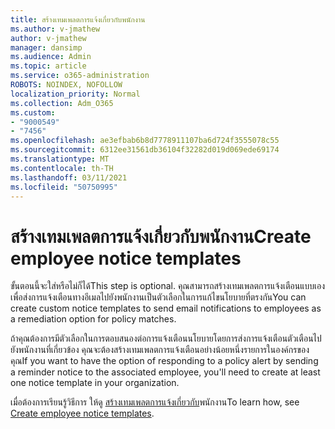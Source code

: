 ```yaml
---
title: สร้างเทมเพลตการแจ้งเกี่ยวกับพนักงาน
ms.author: v-jmathew
author: v-jmathew
manager: dansimp
ms.audience: Admin
ms.topic: article
ms.service: o365-administration
ROBOTS: NOINDEX, NOFOLLOW
localization_priority: Normal
ms.collection: Adm_O365
ms.custom:
- "9000549"
- "7456"
ms.openlocfilehash: ae3efbab6b8d7778911107ba6d724f3555078c55
ms.sourcegitcommit: 6312ee31561db36104f32282d019d069ede69174
ms.translationtype: MT
ms.contentlocale: th-TH
ms.lasthandoff: 03/11/2021
ms.locfileid: "50750995"
---
```

# <a name="create-employee-notice-templates"></a><span data-ttu-id="d42f9-102">สร้างเทมเพลตการแจ้งเกี่ยวกับพนักงาน</span><span class="sxs-lookup"><span data-stu-id="d42f9-102">Create employee notice templates</span></span>

<span data-ttu-id="d42f9-103">ขั้นตอนนี้จะใส่หรือไม่ก็ได้</span><span class="sxs-lookup"><span data-stu-id="d42f9-103">This step is optional.</span></span> <span data-ttu-id="d42f9-104">คุณสามารถสร้างเทมเพลตการแจ้งเตือนแบบเองเพื่อส่งการแจ้งเตือนทางอีเมลไปยังพนักงานเป็นตัวเลือกในการแก้ไขนโยบายที่ตรงกัน</span><span class="sxs-lookup"><span data-stu-id="d42f9-104">You can create custom notice templates to send email notifications to employees as a remediation option for policy matches.</span></span>

<span data-ttu-id="d42f9-105">ถ้าคุณต้องการมีตัวเลือกในการตอบสนองต่อการแจ้งเตือนนโยบายโดยการส่งการแจ้งเตือนตัวเตือนไปยังพนักงานที่เกี่ยวข้อง คุณจะต้องสร้างเทมเพลตการแจ้งเตือนอย่างน้อยหนึ่งรายการในองค์กรของคุณ</span><span class="sxs-lookup"><span data-stu-id="d42f9-105">If you want to have the option of responding to a policy alert by sending a reminder notice to the associated employee, you'll need to create at least one notice template in your organization.</span></span>

<span data-ttu-id="d42f9-106">เมื่อต้องการเรียนรู้วิธีการ ให้ดู [สร้างเทมเพลตการแจ้งเกี่ยวกับ](https://go.microsoft.com/fwlink/?linkid=2129080)พนักงาน</span><span class="sxs-lookup"><span data-stu-id="d42f9-106">To learn how, see [Create employee notice templates](https://go.microsoft.com/fwlink/?linkid=2129080).</span></span>
